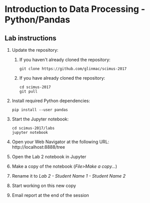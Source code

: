 Introduction to Data Processing - Python/Pandas
===============================================

Lab instructions
----------------

  1. Update the repository:  
     1. If you haven't already cloned the repository:

            git clone https://github.com/glinmac/scimus-2017
            
     1. If you have already cloned the repository:    
     
            cd scimus-2017
            git pull
         
  1. Install required Python dependencies:
  
         pip install --user pandas
      
  1. Start the Jupyter notebook:
          
         cd scimus-2017/labs
         jupyter notebook
            
  1. Open your Web Navigator at the following URL: http://localhost:8888/tree
    
  1. Open the Lab 2 notebook in Jupyter
  1. Make a copy of the notebook (*File>Make a copy...*)
  1. Rename it to *Lab 2 - Student Name 1 - Student Name 2*
  1. Start working on this new copy          
  1. Email report at the end of the session

